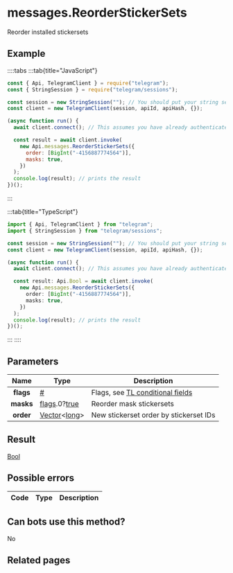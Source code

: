 # messages.ReorderStickerSets

Reorder installed stickersets

## Example

::::tabs
:::tab{title="JavaScript"}

```js
const { Api, TelegramClient } = require("telegram");
const { StringSession } = require("telegram/sessions");

const session = new StringSession(""); // You should put your string session here
const client = new TelegramClient(session, apiId, apiHash, {});

(async function run() {
  await client.connect(); // This assumes you have already authenticated with .start()

  const result = await client.invoke(
    new Api.messages.ReorderStickerSets({
      order: [BigInt("-4156887774564")],
      masks: true,
    })
  );
  console.log(result); // prints the result
})();
```

:::

:::tab{title="TypeScript"}

```ts
import { Api, TelegramClient } from "telegram";
import { StringSession } from "telegram/sessions";

const session = new StringSession(""); // You should put your string session here
const client = new TelegramClient(session, apiId, apiHash, {});

(async function run() {
  await client.connect(); // This assumes you have already authenticated with .start()

  const result: Api.Bool = await client.invoke(
    new Api.messages.ReorderStickerSets({
      order: [BigInt("-4156887774564")],
      masks: true,
    })
  );
  console.log(result); // prints the result
})();
```

:::
::::

## Parameters

|   Name    | Type                                                                                                                              | Description                                                                                             |
| :-------: | --------------------------------------------------------------------------------------------------------------------------------- | ------------------------------------------------------------------------------------------------------- |
| **flags** | [#](https://core.telegram.org/type/%23)                                                                                           | Flags, see [TL conditional fields](https://core.telegram.org/mtproto/TL-combinators#conditional-fields) |
| **masks** | [flags](https://core.telegram.org/mtproto/TL-combinators#conditional-fields).0?[true](https://core.telegram.org/constructor/true) | Reorder mask stickersets                                                                                |
| **order** | [Vector](https://core.telegram.org/type/Vector%20t)<[long](https://core.telegram.org/type/long)>                                  | New stickerset order by stickerset IDs                                                                  |

## Result

[Bool](https://core.telegram.org/type/Bool)

## Possible errors

| Code | Type | Description |
| :--: | ---- | ----------- |

## Can bots use this method?

No

## Related pages
